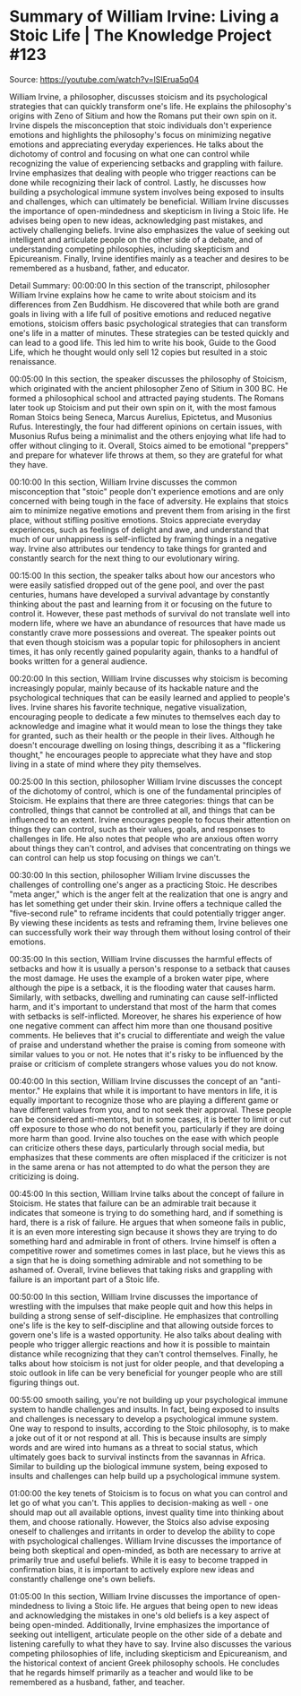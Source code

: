 # Summary of William Irvine: Living a Stoic Life | The Knowledge Project #123

Source: https://youtube.com/watch?v=lSIErua5q04

William Irvine, a philosopher, discusses stoicism and its psychological strategies that can quickly transform one's life. He explains the philosophy's origins with Zeno of Sitium and how the Romans put their own spin on it. Irvine dispels the misconception that stoic individuals don't experience emotions and highlights the philosophy's focus on minimizing negative emotions and appreciating everyday experiences. He talks about the dichotomy of control and focusing on what one can control while recognizing the value of experiencing setbacks and grappling with failure. Irvine emphasizes that dealing with people who trigger reactions can be done while recognizing their lack of control. Lastly, he discusses how building a psychological immune system involves being exposed to insults and challenges, which can ultimately be beneficial.
William Irvine discusses the importance of open-mindedness and skepticism in living a Stoic life. He advises being open to new ideas, acknowledging past mistakes, and actively challenging beliefs. Irvine also emphasizes the value of seeking out intelligent and articulate people on the other side of a debate, and of understanding competing philosophies, including skepticism and Epicureanism. Finally, Irvine identifies mainly as a teacher and desires to be remembered as a husband, father, and educator.

Detail Summary: 
00:00:00
In this section of the transcript, philosopher William Irvine explains how he came to write about stoicism and its differences from Zen Buddhism. He discovered that while both are grand goals in living with a life full of positive emotions and reduced negative emotions, stoicism offers basic psychological strategies that can transform one's life in a matter of minutes. These strategies can be tested quickly and can lead to a good life. This led him to write his book, Guide to the Good Life, which he thought would only sell 12 copies but resulted in a stoic renaissance.

00:05:00
In this section, the speaker discusses the philosophy of Stoicism, which originated with the ancient philosopher Zeno of Sitium in 300 BC. He formed a philosophical school and attracted paying students. The Romans later took up Stoicism and put their own spin on it, with the most famous Roman Stoics being Seneca, Marcus Aurelius, Epictetus, and Musonius Rufus. Interestingly, the four had different opinions on certain issues, with Musonius Rufus being a minimalist and the others enjoying what life had to offer without clinging to it. Overall, Stoics aimed to be emotional "preppers" and prepare for whatever life throws at them, so they are grateful for what they have.

00:10:00
In this section, William Irvine discusses the common misconception that "stoic" people don't experience emotions and are only concerned with being tough in the face of adversity. He explains that stoics aim to minimize negative emotions and prevent them from arising in the first place, without stifling positive emotions. Stoics appreciate everyday experiences, such as feelings of delight and awe, and understand that much of our unhappiness is self-inflicted by framing things in a negative way. Irvine also attributes our tendency to take things for granted and constantly search for the next thing to our evolutionary wiring.

00:15:00
In this section, the speaker talks about how our ancestors who were easily satisfied dropped out of the gene pool, and over the past centuries, humans have developed a survival advantage by constantly thinking about the past and learning from it or focusing on the future to control it. However, these past methods of survival do not translate well into modern life, where we have an abundance of resources that have made us constantly crave more possessions and overeat. The speaker points out that even though stoicism was a popular topic for philosophers in ancient times, it has only recently gained popularity again, thanks to a handful of books written for a general audience.

00:20:00
In this section, William Irvine discusses why stoicism is becoming increasingly popular, mainly because of its hackable nature and the psychological techniques that can be easily learned and applied to people's lives. Irvine shares his favorite technique, negative visualization, encouraging people to dedicate a few minutes to themselves each day to acknowledge and imagine what it would mean to lose the things they take for granted, such as their health or the people in their lives. Although he doesn't encourage dwelling on losing things, describing it as a "flickering thought," he encourages people to appreciate what they have and stop living in a state of mind where they pity themselves.

00:25:00
In this section, philosopher William Irvine discusses the concept of the dichotomy of control, which is one of the fundamental principles of Stoicism. He explains that there are three categories: things that can be controlled, things that cannot be controlled at all, and things that can be influenced to an extent. Irvine encourages people to focus their attention on things they can control, such as their values, goals, and responses to challenges in life. He also notes that people who are anxious often worry about things they can't control, and advises that concentrating on things we can control can help us stop focusing on things we can't.

00:30:00
In this section, philosopher William Irvine discusses the challenges of controlling one's anger as a practicing Stoic. He describes "meta anger," which is the anger felt at the realization that one is angry and has let something get under their skin. Irvine offers a technique called the "five-second rule" to reframe incidents that could potentially trigger anger. By viewing these incidents as tests and reframing them, Irvine believes one can successfully work their way through them without losing control of their emotions.

00:35:00
In this section, William Irvine discusses the harmful effects of setbacks and how it is usually a person's response to a setback that causes the most damage. He uses the example of a broken water pipe, where although the pipe is a setback, it is the flooding water that causes harm. Similarly, with setbacks, dwelling and ruminating can cause self-inflicted harm, and it's important to understand that most of the harm that comes with setbacks is self-inflicted. Moreover, he shares his experience of how one negative comment can affect him more than one thousand positive comments. He believes that it's crucial to differentiate and weigh the value of praise and understand whether the praise is coming from someone with similar values to you or not. He notes that it's risky to be influenced by the praise or criticism of complete strangers whose values you do not know.

00:40:00
In this section, William Irvine discusses the concept of an "anti-mentor." He explains that while it is important to have mentors in life, it is equally important to recognize those who are playing a different game or have different values from you, and to not seek their approval. These people can be considered anti-mentors, but in some cases, it is better to limit or cut off exposure to those who do not benefit you, particularly if they are doing more harm than good. Irvine also touches on the ease with which people can criticize others these days, particularly through social media, but emphasizes that these comments are often misplaced if the criticizer is not in the same arena or has not attempted to do what the person they are criticizing is doing.

00:45:00
In this section, William Irvine talks about the concept of failure in Stoicism. He states that failure can be an admirable trait because it indicates that someone is trying to do something hard, and if something is hard, there is a risk of failure. He argues that when someone fails in public, it is an even more interesting sign because it shows they are trying to do something hard and admirable in front of others. Irvine himself is often a competitive rower and sometimes comes in last place, but he views this as a sign that he is doing something admirable and not something to be ashamed of. Overall, Irvine believes that taking risks and grappling with failure is an important part of a Stoic life.

00:50:00
In this section, William Irvine discusses the importance of wrestling with the impulses that make people quit and how this helps in building a strong sense of self-discipline. He emphasizes that controlling one's life is the key to self-discipline and that allowing outside forces to govern one's life is a wasted opportunity. He also talks about dealing with people who trigger allergic reactions and how it is possible to maintain distance while recognizing that they can't control themselves. Finally, he talks about how stoicism is not just for older people, and that developing a stoic outlook in life can be very beneficial for younger people who are still figuring things out.

00:55:00
smooth sailing, you're not building up your psychological immune system to handle challenges and insults. In fact, being exposed to insults and challenges is necessary to develop a psychological immune system. One way to respond to insults, according to the Stoic philosophy, is to make a joke out of it or not respond at all. This is because insults are simply words and are wired into humans as a threat to social status, which ultimately goes back to survival instincts from the savannas in Africa. Similar to building up the biological immune system, being exposed to insults and challenges can help build up a psychological immune system.

01:00:00
the key tenets of Stoicism is to focus on what you can control and let go of what you can't. This applies to decision-making as well - one should map out all available options, invest quality time into thinking about them, and choose rationally. However, the Stoics also advise exposing oneself to challenges and irritants in order to develop the ability to cope with psychological challenges. William Irvine discusses the importance of being both skeptical and open-minded, as both are necessary to arrive at primarily true and useful beliefs. While it is easy to become trapped in confirmation bias, it is important to actively explore new ideas and constantly challenge one's own beliefs.

01:05:00
In this section, William Irvine discusses the importance of open-mindedness to living a Stoic life. He argues that being open to new ideas and acknowledging the mistakes in one's old beliefs is a key aspect of being open-minded. Additionally, Irvine emphasizes the importance of seeking out intelligent, articulate people on the other side of a debate and listening carefully to what they have to say. Irvine also discusses the various competing philosophies of life, including skepticism and Epicureanism, and the historical context of ancient Greek philosophy schools. He concludes that he regards himself primarily as a teacher and would like to be remembered as a husband, father, and teacher.

